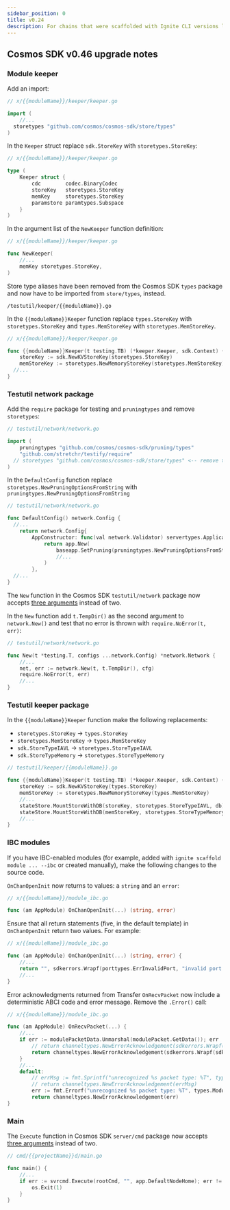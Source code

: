 ```yaml
---
sidebar_position: 0
title: v0.24
description: For chains that were scaffolded with Ignite CLI versions lower than v0.24, changes are required to use Ignite CLI v0.24. 
---
```


## Cosmos SDK v0.46 upgrade notes

### Module keeper

Add an import:

```go
// x/{{moduleName}}/keeper/keeper.go

import (
	//...
  storetypes "github.com/cosmos/cosmos-sdk/store/types"
)
```

In the `Keeper` struct replace `sdk.StoreKey` with `storetypes.StoreKey`:

```go
// x/{{moduleName}}/keeper/keeper.go

type (
	Keeper struct {
		cdc        codec.BinaryCodec
		storeKey   storetypes.StoreKey
		memKey     storetypes.StoreKey
		paramstore paramtypes.Subspace
	}
)
```

In the argument list of the `NewKeeper` function definition:

```go
// x/{{moduleName}}/keeper/keeper.go

func NewKeeper(
	//...
	memKey storetypes.StoreKey,
)
```

Store type aliases have been removed from the Cosmos SDK `types` package and now have to be imported from `store/types`, instead.

`/testutil/keeper/{{moduleName}}.go`

In the `{{moduleName}}Keeper` function replace `types.StoreKey` with `storetypes.StoreKey` and `types.MemStoreKey` with `storetypes.MemStoreKey`.

```go
// x/{{moduleName}}/keeper/keeper.go

func {{moduleName}}Keeper(t testing.TB) (*keeper.Keeper, sdk.Context) {
	storeKey := sdk.NewKVStoreKey(storetypes.StoreKey)
	memStoreKey := storetypes.NewMemoryStoreKey(storetypes.MemStoreKey)
  //...
}
```

### Testutil network package

Add the `require` package for testing and `pruningtypes` and remove `storetypes`:

```go
// testutil/network/network.go

import (
	pruningtypes "github.com/cosmos/cosmos-sdk/pruning/types"
	"github.com/stretchr/testify/require"
  // storetypes "github.com/cosmos/cosmos-sdk/store/types" <-- remove this line
)
```

In the `DefaultConfig` function replace `storetypes.NewPruningOptionsFromString` with `pruningtypes.NewPruningOptionsFromString`

```go
// testutil/network/network.go

func DefaultConfig() network.Config {
  //...
	return network.Config{
		AppConstructor: func(val network.Validator) servertypes.Application {
			return app.New(
				baseapp.SetPruning(pruningtypes.NewPruningOptionsFromString(val.AppConfig.Pruning)),
				//...
			)
		},
  //...
}
```

The `New` function in the Cosmos SDK `testutil/network` package now accepts [three arguments](https://github.com/cosmos/cosmos-sdk/blob/v0.46.0/testutil/network/network.go#L206) instead of two.

In the `New` function add `t.TempDir()` as the second argument to `network.New()` and test that no error is thrown with `require.NoError(t, err)`:

```go
// testutil/network/network.go

func New(t *testing.T, configs ...network.Config) *network.Network {
	//...
	net, err := network.New(t, t.TempDir(), cfg)
	require.NoError(t, err)
	//...
}
```

### Testutil keeper package

In the `{{moduleName}}Keeper` function make the following replacements:

- `storetypes.StoreKey` → `types.StoreKey`
- `storetypes.MemStoreKey` → `types.MemStoreKey`
- `sdk.StoreTypeIAVL` → `storetypes.StoreTypeIAVL`
- `sdk.StoreTypeMemory` → `storetypes.StoreTypeMemory`

```go
// testutil/keeper/{{moduleName}}.go

func {{moduleName}}Keeper(t testing.TB) (*keeper.Keeper, sdk.Context) {
	storeKey := sdk.NewKVStoreKey(types.StoreKey)
	memStoreKey := storetypes.NewMemoryStoreKey(types.MemStoreKey)
	//...
	stateStore.MountStoreWithDB(storeKey, storetypes.StoreTypeIAVL, db)
	stateStore.MountStoreWithDB(memStoreKey, storetypes.StoreTypeMemory, nil)
	//...
}
```

### IBC modules

If you have IBC-enabled modules (for example, added with `ignite scaffold module ... --ibc` or created manually), make the following changes to the source code.

`OnChanOpenInit` now returns to values: a `string` and an `error`:

```go
// x/{{moduleName}}/module_ibc.go

func (am AppModule) OnChanOpenInit(...) (string, error)
```

Ensure that all return statements (five, in the default template) in `OnChanOpenInit` return two values. For example:

```go
// x/{{moduleName}}/module_ibc.go

func (am AppModule) OnChanOpenInit(...) (string, error) {
	//...
	return "", sdkerrors.Wrapf(porttypes.ErrInvalidPort, "invalid port: %s, expected %s", portID, boundPort)
	//...
}
```

Error acknowledgments returned from Transfer `OnRecvPacket` now include a deterministic ABCI code and error message. Remove the `.Error()` call:

```go
// x/{{moduleName}}/module_ibc.go

func (am AppModule) OnRecvPacket(...) {
	//...
	if err := modulePacketData.Unmarshal(modulePacket.GetData()); err != nil {
		// return channeltypes.NewErrorAcknowledgement(sdkerrors.Wrapf(sdkerrors.ErrUnknownRequest, "cannot unmarshal packet data: %s", err.Error()).Error())
		return channeltypes.NewErrorAcknowledgement(sdkerrors.Wrapf(sdkerrors.ErrUnknownRequest, "cannot unmarshal packet data: %s", err.Error()))
	}
	//...
	default:
		// errMsg := fmt.Sprintf("unrecognized %s packet type: %T", types.ModuleName, packet)
		// return channeltypes.NewErrorAcknowledgement(errMsg)
		err := fmt.Errorf("unrecognized %s packet type: %T", types.ModuleName, packet)
		return channeltypes.NewErrorAcknowledgement(err)
}
```

### Main

The `Execute` function in Cosmos SDK `server/cmd` package now accepts [three arguments](https://github.com/cosmos/cosmos-sdk/blob/v0.46.0/server/cmd/execute.go#L20) instead of two.

```go
// cmd/{{projectName}}d/main.go

func main() {
	//...
	if err := svrcmd.Execute(rootCmd, "", app.DefaultNodeHome); err != nil {
		os.Exit(1)
	}
}

```
